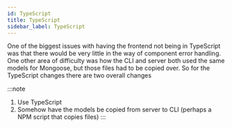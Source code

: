 ```yaml
---
id: TypeScript 
title: TypeScript 
sidebar_label: TypeScript
---
```


One of the biggest issues with having the frontend not being in TypeScript was
that there would be very little in the way of component error handling. One
other area of difficulty was how the CLI and server both used the same models
for Mongoose, but those files had to be copied over. So for the TypeScript
changes there are two overall changes

:::note
1. Use TypeScript
2. Somehow have the models be copied from server to CLI (perhaps a NPM script that copies files)
:::